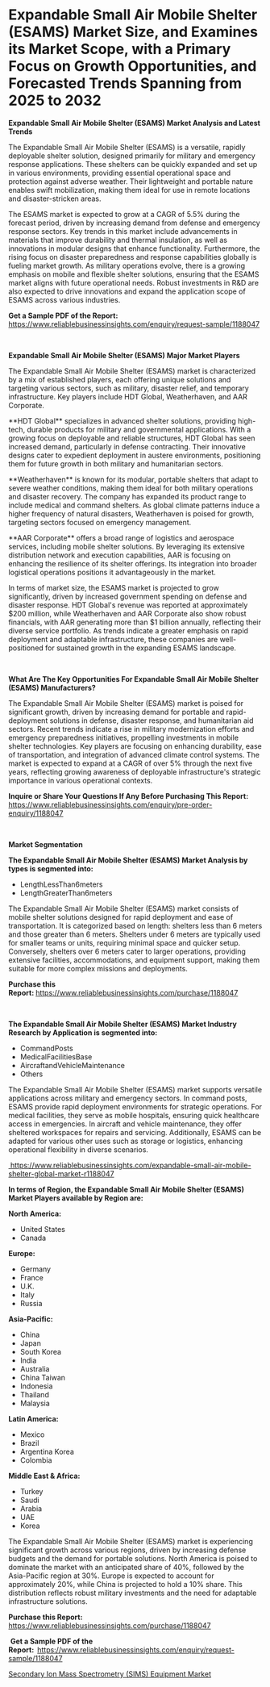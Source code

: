 <p><h1>Expandable Small Air Mobile Shelter (ESAMS) Market Size, and Examines its Market Scope, with a Primary Focus on Growth Opportunities, and Forecasted Trends Spanning from 2025 to 2032</h1></p><p><strong>Expandable Small Air Mobile Shelter (ESAMS) Market Analysis and Latest Trends</strong></p>
<p><p>The Expandable Small Air Mobile Shelter (ESAMS) is a versatile, rapidly deployable shelter solution, designed primarily for military and emergency response applications. These shelters can be quickly expanded and set up in various environments, providing essential operational space and protection against adverse weather. Their lightweight and portable nature enables swift mobilization, making them ideal for use in remote locations and disaster-stricken areas.</p><p>The ESAMS market is expected to grow at a CAGR of 5.5% during the forecast period, driven by increasing demand from defense and emergency response sectors. Key trends in this market include advancements in materials that improve durability and thermal insulation, as well as innovations in modular designs that enhance functionality. Furthermore, the rising focus on disaster preparedness and response capabilities globally is fueling market growth. As military operations evolve, there is a growing emphasis on mobile and flexible shelter solutions, ensuring that the ESAMS market aligns with future operational needs. Robust investments in R&D are also expected to drive innovations and expand the application scope of ESAMS across various industries.</p></p>
<p><strong>Get a Sample PDF of the Report:&nbsp;</strong> <a href="https://www.reliablebusinessinsights.com/enquiry/request-sample/1188047?utm_campaign=3106&utm_medium=2&utm_source=Github&utm_content=ia&utm_term=30032025&utm_id=expandable-small-air-mobile-shelter-esams">https://www.reliablebusinessinsights.com/enquiry/request-sample/1188047</a></p>
<p>&nbsp;</p>
<p><strong>Expandable Small Air Mobile Shelter (ESAMS) Major Market Players</strong></p>
<p><p>The Expandable Small Air Mobile Shelter (ESAMS) market is characterized by a mix of established players, each offering unique solutions and targeting various sectors, such as military, disaster relief, and temporary infrastructure. Key players include HDT Global, Weatherhaven, and AAR Corporate.</p><p>**HDT Global** specializes in advanced shelter solutions, providing high-tech, durable products for military and governmental applications. With a growing focus on deployable and reliable structures, HDT Global has seen increased demand, particularly in defense contracting. Their innovative designs cater to expedient deployment in austere environments, positioning them for future growth in both military and humanitarian sectors.</p><p>**Weatherhaven** is known for its modular, portable shelters that adapt to severe weather conditions, making them ideal for both military operations and disaster recovery. The company has expanded its product range to include medical and command shelters. As global climate patterns induce a higher frequency of natural disasters, Weatherhaven is poised for growth, targeting sectors focused on emergency management.</p><p>**AAR Corporate** offers a broad range of logistics and aerospace services, including mobile shelter solutions. By leveraging its extensive distribution network and execution capabilities, AAR is focusing on enhancing the resilience of its shelter offerings. Its integration into broader logistical operations positions it advantageously in the market.</p><p>In terms of market size, the ESAMS market is projected to grow significantly, driven by increased government spending on defense and disaster response. HDT Global's revenue was reported at approximately $200 million, while Weatherhaven and AAR Corporate also show robust financials, with AAR generating more than $1 billion annually, reflecting their diverse service portfolio. As trends indicate a greater emphasis on rapid deployment and adaptable infrastructure, these companies are well-positioned for sustained growth in the expanding ESAMS landscape.</p></p>
<p>&nbsp;</p>
<p><strong>What Are The Key Opportunities For Expandable Small Air Mobile Shelter (ESAMS) Manufacturers?</strong></p>
<p><p>The Expandable Small Air Mobile Shelter (ESAMS) market is poised for significant growth, driven by increasing demand for portable and rapid-deployment solutions in defense, disaster response, and humanitarian aid sectors. Recent trends indicate a rise in military modernization efforts and emergency preparedness initiatives, propelling investments in mobile shelter technologies. Key players are focusing on enhancing durability, ease of transportation, and integration of advanced climate control systems. The market is expected to expand at a CAGR of over 5% through the next five years, reflecting growing awareness of deployable infrastructure's strategic importance in various operational contexts.</p></p>
<p><strong>Inquire or Share Your Questions If Any Before Purchasing This Report:</strong> <a href="https://www.reliablebusinessinsights.com/enquiry/pre-order-enquiry/1188047?utm_campaign=3106&utm_medium=2&utm_source=Github&utm_content=ia&utm_term=30032025&utm_id=expandable-small-air-mobile-shelter-esams">https://www.reliablebusinessinsights.com/enquiry/pre-order-enquiry/1188047</a></p>
<p>&nbsp;</p>
<p><strong>Market Segmentation</strong></p>
<p><strong>The Expandable Small Air Mobile Shelter (ESAMS) Market Analysis by types is segmented into:</strong></p>
<p><ul><li>LengthLessThan6meters</li><li>LengthGreaterThan6meters</li></ul></p>
<p><p>The Expandable Small Air Mobile Shelter (ESAMS) market consists of mobile shelter solutions designed for rapid deployment and ease of transportation. It is categorized based on length: shelters less than 6 meters and those greater than 6 meters. Shelters under 6 meters are typically used for smaller teams or units, requiring minimal space and quicker setup. Conversely, shelters over 6 meters cater to larger operations, providing extensive facilities, accommodations, and equipment support, making them suitable for more complex missions and deployments.</p></p>
<p><strong>Purchase this Report:&nbsp;</strong><a href="https://www.reliablebusinessinsights.com/purchase/1188047?utm_campaign=3106&utm_medium=2&utm_source=Github&utm_content=ia&utm_term=30032025&utm_id=expandable-small-air-mobile-shelter-esams">https://www.reliablebusinessinsights.com/purchase/1188047</a></p>
<p>&nbsp;</p>
<p><strong>The Expandable Small Air Mobile Shelter (ESAMS) Market Industry Research by Application is segmented into:</strong></p>
<p><ul><li>CommandPosts</li><li>MedicalFacilitiesBase</li><li>AircraftandVehicleMaintenance</li><li>Others</li></ul></p>
<p><p>The Expandable Small Air Mobile Shelter (ESAMS) market supports versatile applications across military and emergency sectors. In command posts, ESAMS provide rapid deployment environments for strategic operations. For medical facilities, they serve as mobile hospitals, ensuring quick healthcare access in emergencies. In aircraft and vehicle maintenance, they offer sheltered workspaces for repairs and servicing. Additionally, ESAMS can be adapted for various other uses such as storage or logistics, enhancing operational flexibility in diverse scenarios.</p></p>
<p><a href="https://www.reliablebusinessinsights.com/expandable-small-air-mobile-shelter-global-market-r1188047?utm_campaign=3106&utm_medium=2&utm_source=Github&utm_content=ia&utm_term=30032025&utm_id=expandable-small-air-mobile-shelter-esams">&nbsp;https://www.reliablebusinessinsights.com/expandable-small-air-mobile-shelter-global-market-r1188047</a></p>
<p><strong>In terms of Region, the Expandable Small Air Mobile Shelter (ESAMS) Market Players available by Region are:</strong></p>
<p>
    <p> <strong> North America: </strong>
        <ul>
            <li>United States</li>
            <li>Canada</li>
        </ul>
        </p> 
    <p> <strong> Europe: </strong>
        <ul>
            <li>Germany</li>
            <li>France</li>
            <li>U.K.</li>
            <li>Italy</li>
            <li>Russia</li>
        </ul>
        </p> 
    <p> <strong> Asia-Pacific: </strong>
        <ul>
            <li>China</li>
            <li>Japan</li>
            <li>South Korea</li>
            <li>India</li>
            <li>Australia</li>
            <li>China Taiwan</li>
            <li>Indonesia</li>
            <li>Thailand</li>
            <li>Malaysia</li>
        </ul>
        </p> 
    <p> <strong> Latin America: </strong>
        <ul>
            <li>Mexico</li>
            <li>Brazil</li>
            <li>Argentina Korea</li>
            <li>Colombia</li>
        </ul>
        </p> 
    <p> <strong> Middle East & Africa: </strong>
        <ul>
            <li>Turkey</li>
            <li>Saudi</li>
            <li>Arabia</li>
            <li>UAE</li>
            <li>Korea</li>
        </ul>
    </p>
    </p>
<p><p>The Expandable Small Air Mobile Shelter (ESAMS) market is experiencing significant growth across various regions, driven by increasing defense budgets and the demand for portable solutions. North America is poised to dominate the market with an anticipated share of 40%, followed by the Asia-Pacific region at 30%. Europe is expected to account for approximately 20%, while China is projected to hold a 10% share. This distribution reflects robust military investments and the need for adaptable infrastructure solutions.</p></p>
<p><strong>Purchase this Report: </strong><a href="https://www.reliablebusinessinsights.com/purchase/1188047?utm_campaign=3106&utm_medium=2&utm_source=Github&utm_content=ia&utm_term=30032025&utm_id=expandable-small-air-mobile-shelter-esams">https://www.reliablebusinessinsights.com/purchase/1188047</a></p>
<p>&nbsp;<strong>Get a Sample PDF of the Report:&nbsp;&nbsp;</strong><a href="https://www.reliablebusinessinsights.com/enquiry/request-sample/1188047?utm_campaign=3106&utm_medium=2&utm_source=Github&utm_content=ia&utm_term=30032025&utm_id=expandable-small-air-mobile-shelter-esams">https://www.reliablebusinessinsights.com/enquiry/request-sample/1188047</a></p>
<p><strong></strong></p>
<p><p><a href="https://github.com/lalolatiot/Market-Research-Report-List-1/blob/main/secondary-ion-mass-spectrometry-sims-equipment-market.md?utm_campaign=3106&utm_medium=2&utm_source=Github&utm_content=ia&utm_term=30032025&utm_id=expandable-small-air-mobile-shelter-esams">Secondary Ion Mass Spectrometry (SIMS) Equipment Market</a></p></p>